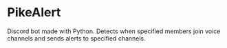 # PikeAlert
Discord bot made with Python. Detects when specified members join voice channels and sends alerts to specified channels.
